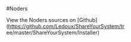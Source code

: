 
#Noders




<!--
FrozenIsBool False
-->

View the Noders sources on [Github](https://github.com/Ledoux/ShareYourSystem/tr
ee/master/ShareYourSystem/Installer)


